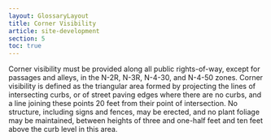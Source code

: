 ```yaml
---
layout: GlossaryLayout
title: Corner Visibility
article: site-development
section: 5
toc: true
---
```


Corner visibility must be provided along all public rights-of-way, except for passages and alleys, in the N-2R, N-3R, N-4-30, and N-4-50 zones. Corner visibility is defined as the triangular area formed by projecting the lines of intersecting curbs, or of street paving edges where there are no curbs, and a line joining these points 20 feet from their point of intersection. No structure, including signs and fences, may be erected, and no plant foliage may be maintained, between heights of three and one-half feet and ten feet above the curb level in this area.
